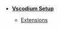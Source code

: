 
- [**Vscodium Setup**](tool-setup/vscodium/_home.md 'Vscodium Setup')

  - [Extensions](tool-setup/vscodium/extensions.md 'Vscodium Extensions')
